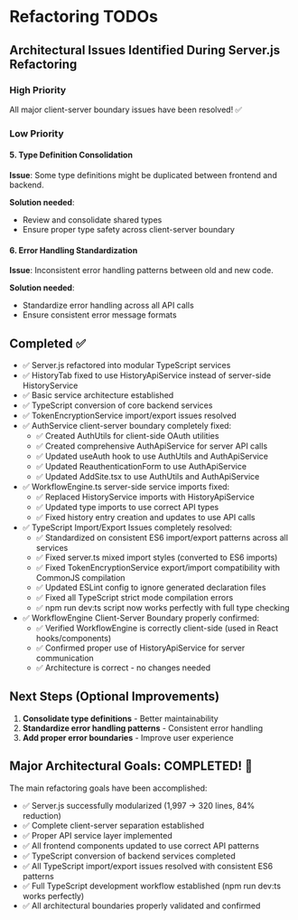# Refactoring TODOs

## Architectural Issues Identified During Server.js Refactoring

### High Priority

All major client-server boundary issues have been resolved! ✅

### Low Priority

#### 5. Type Definition Consolidation
**Issue**: Some type definitions might be duplicated between frontend and backend.

**Solution needed**:
- Review and consolidate shared types
- Ensure proper type safety across client-server boundary

#### 6. Error Handling Standardization
**Issue**: Inconsistent error handling patterns between old and new code.

**Solution needed**:
- Standardize error handling across all API calls
- Ensure consistent error message formats

## Completed ✅

- ✅ Server.js refactored into modular TypeScript services
- ✅ HistoryTab fixed to use HistoryApiService instead of server-side HistoryService
- ✅ Basic service architecture established
- ✅ TypeScript conversion of core backend services
- ✅ TokenEncryptionService import/export issues resolved
- ✅ AuthService client-server boundary completely fixed:
  - ✅ Created AuthUtils for client-side OAuth utilities
  - ✅ Created comprehensive AuthApiService for server API calls  
  - ✅ Updated useAuth hook to use AuthUtils and AuthApiService
  - ✅ Updated ReauthenticationForm to use AuthApiService
  - ✅ Updated AddSite.tsx to use AuthUtils and AuthApiService
- ✅ WorkflowEngine.ts server-side service imports fixed:
  - ✅ Replaced HistoryService imports with HistoryApiService
  - ✅ Updated type imports to use correct API types
  - ✅ Fixed history entry creation and updates to use API calls
- ✅ TypeScript Import/Export Issues completely resolved:
  - ✅ Standardized on consistent ES6 import/export patterns across all services
  - ✅ Fixed server.ts mixed import styles (converted to ES6 imports)  
  - ✅ Fixed TokenEncryptionService export/import compatibility with CommonJS compilation
  - ✅ Updated ESLint config to ignore generated declaration files
  - ✅ Fixed all TypeScript strict mode compilation errors
  - ✅ npm run dev:ts script now works perfectly with full type checking
- ✅ WorkflowEngine Client-Server Boundary properly confirmed:
  - ✅ Verified WorkflowEngine is correctly client-side (used in React hooks/components)
  - ✅ Confirmed proper use of HistoryApiService for server communication
  - ✅ Architecture is correct - no changes needed

## Next Steps (Optional Improvements)

1. **Consolidate type definitions** - Better maintainability
2. **Standardize error handling patterns** - Consistent error handling  
3. **Add proper error boundaries** - Improve user experience

## Major Architectural Goals: COMPLETED! 🎉

The main refactoring goals have been accomplished:
- ✅ Server.js successfully modularized (1,997 → 320 lines, 84% reduction)
- ✅ Complete client-server separation established
- ✅ Proper API service layer implemented
- ✅ All frontend components updated to use correct API patterns
- ✅ TypeScript conversion of backend services completed
- ✅ All TypeScript import/export issues resolved with consistent ES6 patterns
- ✅ Full TypeScript development workflow established (npm run dev:ts works perfectly)
- ✅ All architectural boundaries properly validated and confirmed